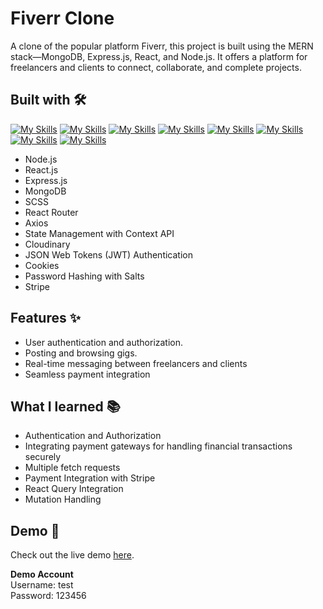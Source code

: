 # Fiverr Clone
A clone of the popular platform Fiverr, this project is built using the MERN stack—MongoDB, Express.js, React, and Node.js. It offers a platform for freelancers and clients to connect, collaborate, and complete projects. 

## Built with 🛠️
[![My Skills](https://skillicons.dev/icons?i=js)](https://developer.mozilla.org/en-US/docs/Web/JavaScript)
[![My Skills](https://skillicons.dev/icons?i=html)](https://www.w3.org/html/)
[![My Skills](https://skillicons.dev/icons?i=react)](https://react.dev/)
[![My Skills](https://skillicons.dev/icons?i=nodejs)](https://nodejs.org/en)
[![My Skills](https://skillicons.dev/icons?i=express)](https://expressjs.com/)
[![My Skills](https://skillicons.dev/icons?i=mongodb)](https://www.mongodb.com)
[![My Skills](https://skillicons.dev/icons?i=postman)](https://www.postman.com/)
[![My Skills](https://skillicons.dev/icons?i=sass)](https://sass-lang.com/documentation/)

- Node.js 
- React.js
- Express.js
- MongoDB
- SCSS
- React Router
- Axios
- State Management with Context API
- Cloudinary 
- JSON Web Tokens (JWT) Authentication
- Cookies
- Password Hashing with Salts
- Stripe
## Features ✨ 
- User authentication and authorization.
- Posting and browsing gigs.
- Real-time messaging between freelancers and clients
- Seamless payment integration
## What I learned 📚
- Authentication and Authorization
- Integrating payment gateways for handling financial transactions securely
- Multiple fetch requests 
- Payment Integration with Stripe
- React Query Integration
-  Mutation Handling
## Demo 🚀
Check out the live demo [here](https://fiverr-clone-topaz.vercel.app).

**Demo Account**<br>
Username: test<br>
Password: 123456

